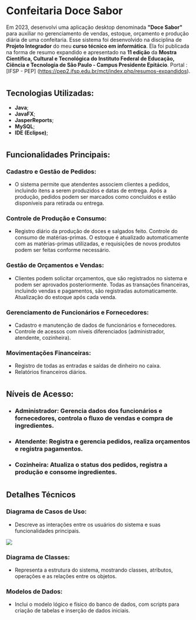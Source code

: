 # **Confeitaria Doce Sabor**

Em 2023, desenvolvi uma aplicação desktop denominada **"Doce Sabor"** para auxiliar no gerenciamento de vendas, estoque, orçamento e produção diária de uma confeitaria. Esse sistema foi desenvolvido na disciplina de **Projeto Integrador** do meu **curso técnico em informática**. Ela foi publicada na forma de resumo expandido e apresentado na **11 edição** da **Mostra Científica, Cultural e Tecnológica do Instituto Federal de Educação, Ciência e Tecnologia de São Paulo - Campus Presidente Epitácio**. Portal : [IFSP - PEP] (https://pep2.ifsp.edu.br/mct/index.php/resumos-expandidos).

#

## Tecnologias Utilizadas: 
- **Java**;
- **JavaFX**;
- **JasperReports**;
- **MySQL**;
-  **IDE (Eclipse)**;

#

## Funcionalidades Principais:

### Cadastro e Gestão de Pedidos:
- O sistema permite que atendentes associem clientes a pedidos, incluindo itens a serem produzidos e datas de entrega. Após a produção, pedidos podem ser marcados como concluídos e estão disponíveis para retirada ou entrega.

### Controle de Produção e Consumo:
- Registro diário da produção de doces e salgados feito. Controle do consumo de matérias-primas. O estoque é atualizado automaticamente com as matérias-primas utilizadas, e requisições de novos produtos podem ser feitas conforme necessário.

### Gestão de Orçamentos e Vendas:
- Clientes podem solicitar orçamentos, que são registrados no sistema e podem ser aprovados posteriormente. Todas as transações financeiras, incluindo vendas e pagamentos, são registradas automaticamente. Atualização do estoque após cada venda.

### Gerenciamento de Funcionários e Fornecedores:
- Cadastro e manutenção de dados de funcionários e fornecedores.
- Controle de acessos com níveis diferenciados (administrador, atendente, cozinheira).

### Movimentações Financeiras:
- Registro de todas as entradas e saídas de dinheiro no caixa.
- Relatórios financeiros diários.

#

## Níveis de Acesso:

- ### Administrador: Gerencia dados dos funcionários e fornecedores, controla o fluxo de vendas e compra de ingredientes.
- ### Atendente: Registra e gerencia pedidos, realiza orçamentos e registra pagamentos.
- ### Cozinheira: Atualiza o status dos pedidos, registra a produção e consome ingredientes.

#

## Detalhes Técnicos

### Diagrama de Casos de Uso: 
- Descreve as interações entre os usuários do sistema e suas funcionalidades principais.

<img src="img/diagrama de casos.png">

### Diagrama de Classes: 
- Representa a estrutura do sistema, mostrando classes, atributos, operações e as relações entre os objetos.
  
### Modelos de Dados: 
- Inclui o modelo lógico e físico do banco de dados, com scripts para criação de tabelas e inserção de dados iniciais.

